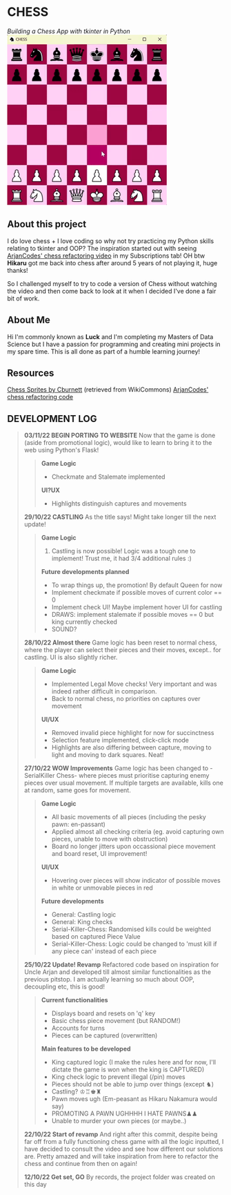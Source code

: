 # CHESS

_Building a Chess App with tkinter in Python_
![Gameplay preview](pictures/gameplay.gif)

## About this project

I do love chess + I love coding so why not try practicing my Python skills relating to tkinter and OOP? The inspiration started out with seeing [ArjanCodes' chess refactoring video](https://youtu.be/n0i4SqjQdis) in my Subscriptions tab! OH btw **Hikaru** got me back into chess after around 5 years of not playing it, huge thanks!

So I challenged myself to try to code a version of Chess without watching the video and then come back to look at it when I decided I've done a fair bit of work.

## About Me

Hi I'm commonly known as **Luck** and I'm completing my Masters of Data Science but I have a passion for programming and creating mini projects in my spare time.
This is all done as part of a humble learning journey!

## Resources

[Chess Sprites by Cburnett](https://en.wikipedia.org/wiki/User:Cburnett/GFDL_images/Chess) (retrieved from WikiCommons)
[ArjanCodes' chess refactoring code](https://github.com/ArjanCodes/2022-chessroast)

## DEVELOPMENT LOG
>
> **03/11/22 BEGIN PORTING TO WEBSITE**
> Now that the game is done (aside from promotional logic), would like to learn to bring it to the web using Python's Flask!
>> **Game Logic**
>>
>> - Checkmate and Stalemate implemented
>>
>> **UI?UX**
>>
>> - Highlights distinguish captures and movements
>>
> **29/10/22 CASTLING**
>As the title says! Might take longer till the next update!
>
>>**Game Logic**
>>
>>1. Castling is now possible! Logic was a tough one to implement! Trust me, it had 3/4 additional rules :)
>>
>>**Future developments planned**
>>
>> - To wrap things up, the promotion! By default Queen for now
>> - Implement checkmate if possible moves of current color == 0
>> - Implement check UI! Maybe implement hover UI for castling
>> - DRAWS: implement stalemate if possible moves == 0 but king currently checked
>> - SOUND?
>
> **28/10/22 Almost there**
> Game logic has been reset to normal chess, where the player can select their pieces and their moves, except.. for castling. UI is also slightly richer.
>
>>**Game Logic**
>>
>> - Implemented Legal Move checks! Very important and was indeed rather difficult in comparison.
>> - Back to normal chess, no priorities on captures over movement
>>
>> **UI/UX**
>>
>> - Removed invalid piece highlight for now for succinctness
>> - Selection feature implemented, click-click mode
>> - Highlights are also differing between capture, moving to light and moving to dark squares. Neat!
>
> **27/10/22 WOW Improvements**
> Game logic has been changed to -SerialKiller Chess- where pieces must prioritise capturing enemy pieces over usual movement. If multiple targets are available, kills one at random, same goes for movement.
>> **Game Logic**
>>
>> - All basic movements of all pieces (including the pesky pawn: en-passant)
>> - Applied almost all checking criteria (eg. avoid capturing own pieces, unable to move with obstruction)
>> - Board no longer jitters upon occassional piece movement and board reset, UI improvement!
>>
>> **UI/UX**
>>
>> - Hovering over pieces will show indicator of possible moves in white or unmovable pieces in red
>>
>> **Future developments**
>>
>> - General: Castling logic
>> - General: King checks
>> - Serial-Killer-Chess: Randomised kills could be weighted based on captured Piece Value
>> - Serial-Killer-Chess: Logic could be changed to 'must kill if any piece can' instead of each piece
>>
> **25/10/22 Update! Revamp**
>Refactored code based on inspiration for Uncle Arjan and developed till almost similar functionalities as the previous pitstop. I am actually learning so much about OOP, decoupling etc, this is good!
>
>> **Current functionalities**
>>
>> - Displays board and resets on 'q' key
>> - Basic chess piece movement (but RANDOM!)
>> - Accounts for turns
>> - Pieces can be captured (overwritten)
>>
>> **Main features to be developed**
>>
>> - King captured logic (I make the rules here and for now, I'll dictate the game is won when the king is CAPTURED)
>> - King check logic to prevent illegal (/pin) moves
>> - Pieces should not be able to jump over things (except ♞)
>> - Castling? ♔♖♚♜
>> - Pawn moves ugh (Em-peasant as Hikaru Nakamura would say)
>> - PROMOTING A PAWN UGHHHH I HATE PAWNS♟♟
>> - Unable to murder your own pieces (or maybe..)
>
> **22/10/22 Start of revamp**
> And right after this commit, despite being far off from a fully functioning chess game with all the logic inputted, I have decided to consult the video and see how different our solutions are. Pretty amazed and will take inspiration from here to refactor the chess and continue from then on again!
>
> **12/10/22 Get set, GO**
> By records, the project folder was created on this day